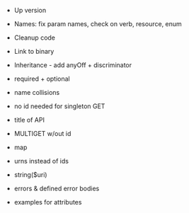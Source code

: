-   Up version

-   Names: fix param names, check on verb, resource, enum

-   Cleanup code
-   Link to binary

-   Inheritance - add anyOff + discriminator

-   required + optional
-   name collisions
-   no id needed for singleton GET
-   title of API
-   MULTIGET w/out id
-   map
-   urns instead of ids
-   string(\$uri)
-   errors & defined error bodies
-   examples for attributes
